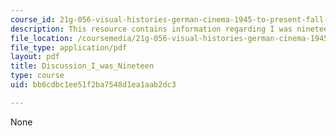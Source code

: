```yaml
---
course_id: 21g-056-visual-histories-german-cinema-1945-to-present-fall-2003
description: This resource contains information regarding I was nineteen.
file_location: /coursemedia/21g-056-visual-histories-german-cinema-1945-to-present-fall-2003/bb6cdbc1ee51f2ba7548d1ea1aab2dc3_MIT21G_056F03_i_was_19.pdf
file_type: application/pdf
layout: pdf
title: Discussion_I_was_Nineteen
type: course
uid: bb6cdbc1ee51f2ba7548d1ea1aab2dc3

---
```

None